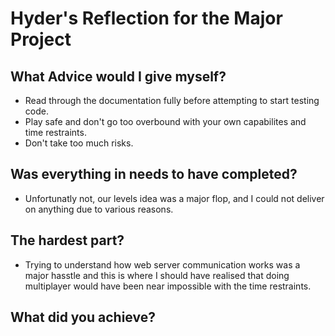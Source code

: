 # Hyder's Reflection for the Major Project
## What Advice would I give myself?
- Read through the documentation fully before attempting to start testing code.
- Play safe and don't go too overbound with your own capabilites and time restraints.
- Don't take too much risks.

## Was everything in needs to have completed?
- Unfortunatly not, our levels idea was a major flop, and I could not deliver on anything due to various reasons.

## The hardest part?
- Trying to understand how web server communication works was a major hasstle and this is where I should have realised that doing multiplayer would have been near impossible with the time restraints.

## What did you achieve?